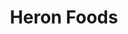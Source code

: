 ---
title: "Heron Foods"
url: /kingston-upon-hull/heron-foods-holderness-road/
shop: supermarket
---